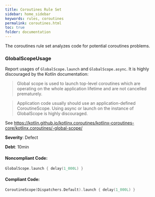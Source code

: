 ```yaml
---
title: Coroutines Rule Set
sidebar: home_sidebar
keywords: rules, coroutines
permalink: coroutines.html
toc: true
folder: documentation
---
```

The coroutines rule set analyzes code for potential coroutines problems.

### GlobalScopeUsage

Report usages of `GlobalScope.launch` and `GlobalScope.async`. It is highly discouraged by the Kotlin documentation:

> Global scope is used to launch top-level coroutines which are operating on the whole application lifetime and are
> not cancelled prematurely.

> Application code usually should use an application-defined CoroutineScope. Using async or launch on the instance
> of GlobalScope is highly discouraged.

See https://kotlin.github.io/kotlinx.coroutines/kotlinx-coroutines-core/kotlinx.coroutines/-global-scope/

**Severity**: Defect

**Debt**: 10min

#### Noncompliant Code:

```kotlin
GlobalScope.launch { delay(1_000L) }
```

#### Compliant Code:

```kotlin
CoroutineScope(Dispatchers.Default).launch { delay(1_000L) }
```
